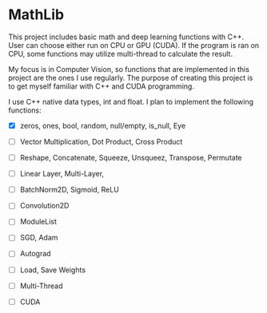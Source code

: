 # MathLib

This project includes basic math and deep learning functions with C++. User can choose either run on CPU or GPU (CUDA). If the program is ran on CPU, some functions may utilize multi-thread to calculate the result.

My focus is in Computer Vision, so functions that are implemented in this project are the ones I use regularly. The purpose of creating this project is to get myself familiar with C++ and CUDA programming.

I use C++ native data types, int and float. I plan to implement the following functions:


- [x] zeros, ones, bool, random, null/empty, is_null, Eye
- [ ] Vector Multiplication, Dot Product, Cross Product
- [ ] Reshape, Concatenate, Squeeze, Unsqueez, Transpose, Permutate
- [ ] Linear Layer, Multi-Layer, 
- [ ] BatchNorm2D, Sigmoid, ReLU
- [ ] Convolution2D
- [ ] ModuleList
- [ ] SGD, Adam
- [ ] Autograd
- [ ] Load, Save Weights

- [ ] Multi-Thread
- [ ] CUDA

